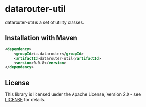 # datarouter-util

datarouter-util is a set of utility classes.


## Installation with Maven

```xml
<dependency>
	<groupId>io.datarouter</groupId>
	<artifactId>datarouter-util</artifactId>
	<version>0.0.8</version>
</dependency>
```

## License

This library is licensed under the Apache License, Version 2.0 - see [LICENSE](../LICENSE) for details.

